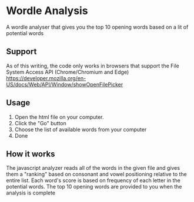 # Wordle Analysis
A wordle analyser that gives you the top 10 opening words based on a lit of potential words

## Support
As of this writing, the code only works in browsers that support the File System Access API (Chrome/Chromium and Edge) https://developer.mozilla.org/en-US/docs/Web/API/Window/showOpenFilePicker

## Usage
1. Open the html file on your computer.
2. Click the "Go" button
3. Choose the list of available words from your computer
4. Done

## How it works
The javascript analyzer reads all of the words in the given file and gives them a "ranking" based on consonant and vowel positioning relative to the entire list.  Each word's score is based on frequency of each letter in the potential words.  The top 10 opening words are provided to you when the analysis is complete
